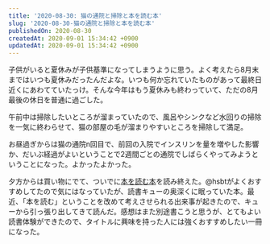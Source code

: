 ```yaml
---
title: '2020-08-30: 猫の通院と掃除と本を読む本'
slug: '2020-08-30-猫の通院と掃除と本を読む本'
publishedOn: 2020-08-30
createdAt: 2020-09-01 15:34:42 +0900
updatedAt: 2020-09-01 15:34:42 +0900
---
```

子供がいると夏休みが子供基準になってしまうように思う。よく考えたら8月末まではいつも夏休みだったんだよな。いつも何か忘れていたものがあって最終日近くにあわてていたっけ。そんな今年はもう夏休みも終わっていて、ただの8月最後の休日を普通に過ごした。

午前中は掃除したいところが溜まっていたので、風呂やシンクなど水回りの掃除を一気に終わらせて、猫の部屋の毛が溜まりやすいところを掃除して満足。

お昼過ぎからは猫の通院n回目で、前回の入院でインスリンを量を増やした影響か、だいぶ経過がよいということで2週間ごとの通院でしばらくやってみようということになった。よかったよかった。

夕方からは買い物にでて、ついでに[本を読む本](https://amzn.to/2DiB4l0)を読み終えた。@hsbtがよくおすすめしてたので気にはなっていたが、読書キューの奥深くに眠っていた本。最近、「本を読む」ということを改めて考えさせられる出来事が起きたので、キューから引っ張り出してきて読んだ。感想はまた別途書こうと思うが、とてもよい読書体験ができたので、タイトルに興味を持った人には強くおすすめしたい一冊になった。

